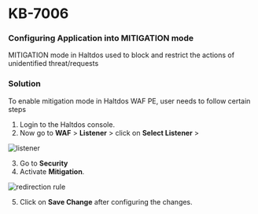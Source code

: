 # KB-7006


### Configuring Application into MITIGATION mode

MITIGATION mode in Haltdos used to block and restrict the actions of unidentified threat/requests



### Solution

To enable mitigation mode in Haltdos WAF PE, user needs to follow certain steps

1. Login to the Haltdos console.
2. Now go to **WAF** > **Listener** > click on **Select Listener** >

![listener](/img/pro-waf/kb/operationalMitig.png)

3. Go to **Security** 
4. Activate **Mitigation**.

![redirection rule](/img/pro-waf/kb/mitigaion.png)

5. Click on **Save Change** after configuring the changes.

